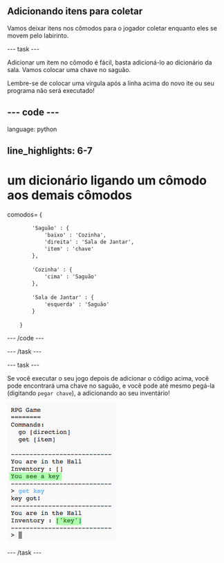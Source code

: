 ## Adicionando itens para coletar

Vamos deixar itens nos cômodos para o jogador coletar enquanto eles se movem pelo labirinto.

\--- task \---

Adicionar um item no cômodo é fácil, basta adicioná-lo ao dicionário da sala. Vamos colocar uma chave no saguão.

Lembre-se de colocar uma vírgula após a linha acima do novo ite ou seu programa não será executado!

## \--- code \---

language: python

## line_highlights: 6-7

# um dicionário ligando um cômodo aos demais cômodos

comodos= {

            'Saguão' : {
                'baixo' : 'Cozinha',
                'direita' : 'Sala de Jantar',
                'item' : 'chave'
            },
    
            'Cozinha' : {
                'cima' : 'Saguão'
            },
    
            'Sala de Jantar' : {
                'esquerda' : 'Saguão'
            }
    
        }
    

\--- /code \---

\--- /task \---

\--- task \---

Se você executar o seu jogo depois de adicionar o código acima, você pode encontrará uma chave no saguão, e você pode até mesmo pegá-la (digitando `pegar chave`), a adicionando ao seu inventário!

![screenshot](images/rpg-key-test.png)

\--- /task \---